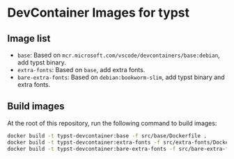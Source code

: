 # DevContainer Images for typst

## Image list

- `base`: Based on `mcr.microsoft.com/vscode/devcontainers/base:debian`, add typst binary.
- `extra-fonts`: Based on `base`, add extra fonts.
- `bare-extra-fonts`: Based on `debian:bookworm-slim`, add typst binary and extra fonts.

## Build images

At the root of this repository, run the following command to build images:

```bash
docker build -t typst-devcontainer:base -f src/base/Dockerfile .
docker build -t typst-devcontainer:extra-fonts -f src/extra-fonts/Dockerfile .
docker build -t typst-devcontainer:bare-extra-fonts -f src/bare-extra-fonts/Dockerfile .
```
